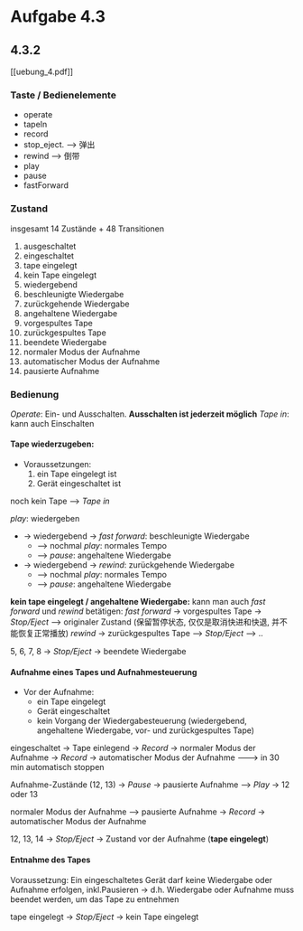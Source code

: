 # Aufgabe 4.3

## 4.3.2
[[uebung_4.pdf]]
### Taste / Bedienelemente
- operate
- tapeIn
- record
- stop_eject. --> 弹出
- rewind --> 倒带
- play
- pause
- fastForward

### Zustand
insgesamt 14 Zustände + 48 Transitionen
1. ausgeschaltet
2. eingeschaltet
3. tape eingelegt
4. kein Tape eingelegt
5. wiedergebend
6. beschleunigte Wiedergabe
7. zurückgehende Wiedergabe
8. angehaltene Wiedergabe
9. vorgespultes Tape
10. zurückgespultes Tape
11. beendete Wiedergabe
12. normaler Modus der Aufnahme
13. automatischer Modus der Aufnahme
14. pausierte Aufnahme


### Bedienung
*Operate*: Ein- und Ausschalten. 
**Ausschalten ist jederzeit möglich**
*Tape in*: kann auch Einschalten

#### Tape wiederzugeben:
- Voraussetzungen:
	1. ein Tape eingelegt ist
	2. Gerät eingeschaltet ist

noch kein Tape --> *Tape in*

*play*: wiedergeben 
- -> wiedergebend -> *fast forward*: beschleunigte Wiedergabe 
	- --> nochmal *play*: normales Tempo
	- --> *pause*: angehaltene Wiedergabe
- -> wiedergebend -> *rewind*: zurückgehende Wiedergabe
	- --> nochmal *play*: normales Tempo
	- --> *pause*: angehaltene Wiedergabe

**kein tape eingelegt / angehaltene Wiedergabe:**
kann man auch *fast forward* und *rewind* betätigen:
*fast forward*  -> vorgespultes Tape -> *Stop/Eject* --> originaler Zustand (保留暂停状态, 仅仅是取消快进和快退, 并不能恢复正常播放)
*rewind* -> zurückgespultes Tape --> *Stop/Eject*  --> ..

5, 6, 7, 8 -> *Stop/Eject* -> beendete Wiedergabe

#### Aufnahme eines Tapes und Aufnahmesteuerung
- Vor der Aufnahme: 
	- ein Tape eingelegt
	- Gerät eingeschaltet
	- kein Vorgang der Wiedergabesteuerung (wiedergebend, angehaltene Wiedergabe, vor- und zurückgespultes Tape)

eingeschaltet -> Tape einlegend -> *Record* -> normaler Modus der Aufnahme -> *Record* -> automatischer Modus der Aufnahme ---> in 30 min automatisch stoppen

Aufnahme-Zustände (12, 13) -> *Pause* -> pausierte Aufnahme --> *Play* -> 12 oder 13

normaler Modus der Aufnahme --> pausierte Aufnahme -> *Record* -> automatischer Modus der Aufnahme

12, 13, 14 -> *Stop/Eject* -> Zustand vor der Aufnahme (**tape eingelegt**)

#### Entnahme des Tapes
Voraussetzung: Ein eingeschaltetes Gerät darf keine Wiedergabe oder Aufnahme erfolgen, inkl.Pausieren
-> d.h. Wiedergabe oder Aufnahme muss beendet werden, um das Tape zu entnehmen

tape eingelegt -> *Stop/Eject* -> kein Tape eingelegt


